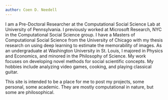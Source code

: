 ```yaml
---
author: Coen D. Needell
---
```


I am a Pre-Doctoral Researcher at the Computational Social Science Lab at University of Pennsylvania. I previously worked at Microsoft Research, NYC in the Computational Social Science group. I have a Masters of Computational Social Science from the University of Chicago with my thesis research on using deep learning to estimate the memorability of images. As an undergraduate at Washington University in St. Louis, I majored in Physics and Economics, and minored in the Philosophy of Science. My work focuses on developing novel methods for social scientific concepts. My hobbies include analyzing video games, cooking, and playing classical guitar. 

This site is intended to be a place for me to post my projects, some personal, some academic. They are mostly computational in nature, but some are philosophical.
